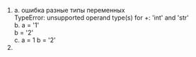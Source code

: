 1. a. ошибка разные типы переменных  
      TypeError: unsupported operand type(s) for +: 'int' and 'str'  
   b. a = '1'  
      b = '2'  
   c. a = 1
      b = '2'
2.
